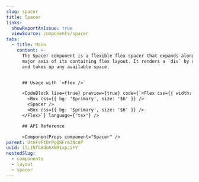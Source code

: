 ```yaml
---
slug: spacer
title: Spacer
links:
  showReportAnIssue: true
  viewSource: components/spacer
tabs:
  - title: Main
    content: >-
      The Spacer component is a flexible flex spacer that expands along the
      major axis of its containing flex layout. It renders a `div` by default,
      and takes up any available space. 


      ## Usage with `<Flex />`

      <CodeBlock live={true} preview={true} code={`<Flex css={{ width: '600px' }}>
        <Box css={{ bg: '$primary', size: '$6' }} />
        <Spacer />
        <Box css={{ bg: '$primary', size: '$6' }} />
      </Flex>`} language={"tsx"} />

      ## API Reference

      <ComponentProps component="Spacer" />
parent: UtnFsFtDrPgQNFrm3NcAP
uuid: ilLINfG8dohXNR1xpJiFY
nestedSlug:
  - components
  - layout
  - spacer
---
```

